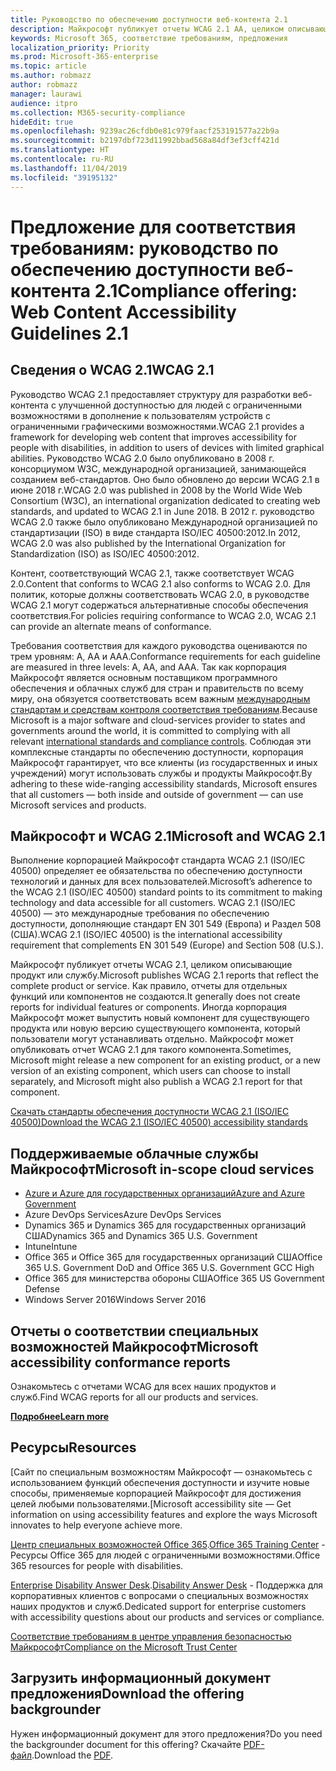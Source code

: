```yaml
---
title: Руководство по обеспечению доступности веб-контента 2.1
description: Майкрософт публикует отчеты WCAG 2.1 AA, целиком описывающие продукт, службу или части продукта, которые можно установить отдельно.
keywords: Microsoft 365, соответствие требованиям, предложения
localization_priority: Priority
ms.prod: Microsoft-365-enterprise
ms.topic: article
ms.author: robmazz
author: robmazz
manager: laurawi
audience: itpro
ms.collection: M365-security-compliance
hideEdit: true
ms.openlocfilehash: 9239ac26cfdb0e81c979faacf253191577a22b9a
ms.sourcegitcommit: b2197dbf723d11992bbad568a84df3ef3cff421d
ms.translationtype: HT
ms.contentlocale: ru-RU
ms.lasthandoff: 11/04/2019
ms.locfileid: "39195132"
---
```

# <a name="compliance-offering-web-content-accessibility-guidelines-21"></a><span data-ttu-id="86708-104">Предложение для соответствия требованиям: руководство по обеспечению доступности веб-контента 2.1</span><span class="sxs-lookup"><span data-stu-id="86708-104">Compliance offering: Web Content Accessibility Guidelines 2.1</span></span>

## <a name="about-wcag-21"></a><span data-ttu-id="86708-105">Сведения о WCAG 2.1</span><span class="sxs-lookup"><span data-stu-id="86708-105">WCAG 2.1</span></span>

<span data-ttu-id="86708-106">Руководство WCAG 2.1 предоставляет структуру для разработки веб-контента с улучшенной доступностью для людей с ограниченными возможностями в дополнение к пользователям устройств с ограниченными графическими возможностями.</span><span class="sxs-lookup"><span data-stu-id="86708-106">WCAG 2.1 provides a framework for developing web content that improves accessibility for people with disabilities, in addition to users of devices with limited graphical abilities.</span></span> <span data-ttu-id="86708-107">Руководство WCAG 2.0 было опубликовано в 2008 г. консорциумом W3C, международной организацией, занимающейся созданием веб-стандартов. Оно было обновлено до версии WCAG 2.1 в июне 2018 г.</span><span class="sxs-lookup"><span data-stu-id="86708-107">WCAG 2.0 was published in 2008 by the World Wide Web Consortium (W3C), an international organization dedicated to creating web standards, and updated to WCAG 2.1 in June 2018.</span></span> <span data-ttu-id="86708-108">В 2012 г. руководство WCAG 2.0 также было опубликовано Международной организацией по стандартизации (ISO) в виде стандарта ISO/IEC 40500:2012.</span><span class="sxs-lookup"><span data-stu-id="86708-108">In 2012, WCAG 2.0 was also published by the International Organization for Standardization (ISO) as ISO/IEC 40500:2012.</span></span>  
  
<span data-ttu-id="86708-109">Контент, соответствующий WCAG 2.1, также соответствует WCAG 2.0.</span><span class="sxs-lookup"><span data-stu-id="86708-109">Content that conforms to WCAG 2.1 also conforms to WCAG 2.0.</span></span> <span data-ttu-id="86708-110">Для политик, которые должны соответствовать WCAG 2.0, в руководстве WCAG 2.1 могут содержаться альтернативные способы обеспечения соответствия.</span><span class="sxs-lookup"><span data-stu-id="86708-110">For policies requiring conformance to WCAG 2.0, WCAG 2.1 can provide an alternate means of conformance.</span></span>  
  
<span data-ttu-id="86708-111">Требования соответствия для каждого руководства оцениваются по трем уровням: A, AA и AAA.</span><span class="sxs-lookup"><span data-stu-id="86708-111">Conformance requirements for each guideline are measured in three levels: A, AA, and AAA.</span></span> <span data-ttu-id="86708-112">Так как корпорация Майкрософт является основным поставщиком программного обеспечения и облачных служб для стран и правительств по всему миру, она обязуется соответствовать всем важным [международным стандартам и средствам контроля соответствия требованиям](https://go.microsoft.com/fwlink/p/?linkid=2052226).</span><span class="sxs-lookup"><span data-stu-id="86708-112">Because Microsoft is a major software and cloud-services provider to states and governments around the world, it is committed to complying with all relevant [international standards and compliance controls](https://go.microsoft.com/fwlink/p/?linkid=2052226).</span></span> <span data-ttu-id="86708-113">Соблюдая эти комплексные стандарты по обеспечению доступности, корпорация Майкрософт гарантирует, что все клиенты (из государственных и иных учреждений) могут использовать службы и продукты Майкрософт.</span><span class="sxs-lookup"><span data-stu-id="86708-113">By adhering to these wide-ranging accessibility standards, Microsoft ensures that all customers — both inside and outside of government — can use Microsoft services and products.</span></span>  

## <a name="microsoft-and-wcag-21"></a><span data-ttu-id="86708-114">Майкрософт и WCAG 2.1</span><span class="sxs-lookup"><span data-stu-id="86708-114">Microsoft and WCAG 2.1</span></span>

<span data-ttu-id="86708-115">Выполнение корпорацией Майкрософт стандарта WCAG 2.1 (ISO/IEC 40500) определяет ее обязательства по обеспечению доступности технологий и данных для всех пользователей.</span><span class="sxs-lookup"><span data-stu-id="86708-115">Microsoft’s adherence to the WCAG 2.1 (ISO/IEC 40500) standard points to its commitment to making technology and data accessible for all customers.</span></span> <span data-ttu-id="86708-116">WCAG 2.1 (ISO/IEC 40500) — это международные требования по обеспечению доступности, дополняющие стандарт EN 301 549 (Европа) и Раздел 508 (США).</span><span class="sxs-lookup"><span data-stu-id="86708-116">WCAG 2.1 (ISO/IEC 40500) is the international accessibility requirement that complements EN 301 549 (Europe) and Section 508 (U.S.).</span></span>  
  
<span data-ttu-id="86708-117">Майкрософт публикует отчеты WCAG 2.1, целиком описывающие продукт или службу.</span><span class="sxs-lookup"><span data-stu-id="86708-117">Microsoft publishes WCAG 2.1 reports that reflect the complete product or service.</span></span> <span data-ttu-id="86708-118">Как правило, отчеты для отдельных функций или компонентов не создаются.</span><span class="sxs-lookup"><span data-stu-id="86708-118">It generally does not create reports for individual features or components.</span></span> <span data-ttu-id="86708-119">Иногда корпорация Майкрософт может выпустить новый компонент для существующего продукта или новую версию существующего компонента, который пользователи могут устанавливать отдельно. Майкрософт может опубликовать отчет WCAG 2.1 для такого компонента.</span><span class="sxs-lookup"><span data-stu-id="86708-119">Sometimes, Microsoft might release a new component for an existing product, or a new version of an existing component, which users can choose to install separately, and Microsoft might also publish a WCAG 2.1 report for that component.</span></span>  
  
[<span data-ttu-id="86708-120">Скачать стандарты обеспечения доступности WCAG 2.1 (ISO/IEC 40500)</span><span class="sxs-lookup"><span data-stu-id="86708-120">Download the WCAG 2.1 (ISO/IEC 40500) accessibility standards</span></span>](https://go.microsoft.com/fwlink/p/?linkid=2052226)

## <a name="microsoft-in-scope-cloud-services"></a><span data-ttu-id="86708-121">Поддерживаемые облачные службы Майкрософт</span><span class="sxs-lookup"><span data-stu-id="86708-121">Microsoft in-scope cloud services</span></span>

- [<span data-ttu-id="86708-122">Azure и Azure для государственных организаций</span><span class="sxs-lookup"><span data-stu-id="86708-122">Azure and Azure Government</span></span>](https://go.microsoft.com/fwlink/p/?linkid=2051569)
- <span data-ttu-id="86708-123">Azure DevOps Services</span><span class="sxs-lookup"><span data-stu-id="86708-123">Azure DevOps Services</span></span>
- <span data-ttu-id="86708-124">Dynamics 365 и Dynamics 365 для государственных организаций США</span><span class="sxs-lookup"><span data-stu-id="86708-124">Dynamics 365 and Dynamics 365 U.S. Government</span></span>
- <span data-ttu-id="86708-125">Intune</span><span class="sxs-lookup"><span data-stu-id="86708-125">Intune</span></span>
- <span data-ttu-id="86708-126">Office 365 и Office 365 для государственных организаций США</span><span class="sxs-lookup"><span data-stu-id="86708-126">Office 365 U.S. Government DoD and Office 365 U.S. Government GCC High</span></span>
- <span data-ttu-id="86708-127">Office 365 для министерства обороны США</span><span class="sxs-lookup"><span data-stu-id="86708-127">Office 365 US Government Defense</span></span>
- <span data-ttu-id="86708-128">Windows Server 2016</span><span class="sxs-lookup"><span data-stu-id="86708-128">Windows Server 2016</span></span>

## <a name="microsoft-accessibility-conformance-reports"></a><span data-ttu-id="86708-129">Отчеты о соответствии специальных возможностей Майкрософт</span><span class="sxs-lookup"><span data-stu-id="86708-129">Microsoft accessibility conformance reports</span></span>

<span data-ttu-id="86708-130">Ознакомьтесь с отчетами WCAG для всех наших продуктов и служб.</span><span class="sxs-lookup"><span data-stu-id="86708-130">Find WCAG reports for all our products and services.</span></span>

[<span data-ttu-id="86708-131">**Подробнее**</span><span class="sxs-lookup"><span data-stu-id="86708-131">**Learn more**</span></span>](https://go.microsoft.com/fwlink/p/?linkid=2050974)

## <a name="resources"></a><span data-ttu-id="86708-132">Ресурсы</span><span class="sxs-lookup"><span data-stu-id="86708-132">Resources</span></span>

<span data-ttu-id="86708-133">[Сайт по специальным возможностям Майкрософт — ознакомьтесь с использованием функций обеспечения доступности и изучите новые способы, применяемые корпорацией Майкрософт для достижения целей любыми пользователями.</span><span class="sxs-lookup"><span data-stu-id="86708-133">[Microsoft accessibility site — Get information on using accessibility features and explore the ways Microsoft innovates to help everyone achieve more.</span></span>

<span data-ttu-id="86708-134">[Центр специальных возможностей Office 365](https://go.microsoft.com/fwlink/p/?linkid=2051801).</span><span class="sxs-lookup"><span data-stu-id="86708-134">[Office 365 Training Center](https://go.microsoft.com/fwlink/p/?linkid=2051801)</span></span>
    - <span data-ttu-id="86708-135">Ресурсы Office 365 для людей с ограниченными возможностями.</span><span class="sxs-lookup"><span data-stu-id="86708-135">Office 365 resources for people with disabilities.</span></span>

<span data-ttu-id="86708-136">[Enterprise Disability Answer Desk](https://go.microsoft.com/fwlink/p/?linkid=2050890).</span><span class="sxs-lookup"><span data-stu-id="86708-136">[Disability Answer Desk](https://go.microsoft.com/fwlink/p/?linkid=2050890)</span></span>
    - <span data-ttu-id="86708-137">Поддержка для корпоративных клиентов с вопросами о специальных возможностях наших продуктов и служб.</span><span class="sxs-lookup"><span data-stu-id="86708-137">Dedicated support for enterprise customers with accessibility questions about our products and services or compliance.</span></span>

[<span data-ttu-id="86708-138">Соответствие требованиям в центре управления безопасностью Майкрософт</span><span class="sxs-lookup"><span data-stu-id="86708-138">Compliance on the Microsoft Trust Center</span></span>](https://www.microsoft.com/trust-center/compliance/compliance-overview)

## <a name="download-the-offering-backgrounder"></a><span data-ttu-id="86708-139">Загрузить информационный документ предложения</span><span class="sxs-lookup"><span data-stu-id="86708-139">Download the offering backgrounder</span></span>

<span data-ttu-id="86708-140">Нужен информационный документ для этого предложения?</span><span class="sxs-lookup"><span data-stu-id="86708-140">Do you need the backgrounder document for this offering?</span></span> <span data-ttu-id="86708-141">Скачайте [PDF-файл](https://download.microsoft.com/download/3/E/1/3E10CC43-036D-4DB5-ACBA-8665A752C8F7/Accessibility-Compliance.pdf).</span><span class="sxs-lookup"><span data-stu-id="86708-141">Download the [PDF](https://download.microsoft.com/download/3/E/1/3E10CC43-036D-4DB5-ACBA-8665A752C8F7/Accessibility-Compliance.pdf).</span></span>
